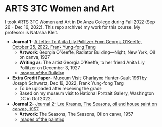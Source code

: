 # ARTS 3TC	Women and Art
I took ARTS 3TC Women and Art in De Anza College during Fall 2022 (Sep 26 - Dec 16, 2022). This repo archived my work for this course.
My professor is Natasha Kleit.

* **Journal 1**- [A Letter To Anita Lily Pollitzer From Georgia O’Keeffe, October 25, 2022, Frank Yung-fong Tang](https://drive.google.com/file/d/1XeZqhUDDUSgmiJOg_4FftAJ3f8XL0IBv/view?usp=sharing) 
  * **Artwork**: Georgia O’Keeffe, Radiator Building—Night, New York, Oil on canva, 1927
  * **Writing as**: The artist Georgia O’Keeffe, to her friend Anita Lily Pollitzer on December 3, 1927
  * [Images of the Building](https://photos.app.goo.gl/HW9kscji8dsx8me26)
* **Extra Credit Paper**- Museum Visit: Charlayne Hunter-Gault 1961 by Joseph Schwartz, Dec 16, 2022, Frank Yung-fong Tang
  * To be uploaded after receiving the grade
  * Based on my museum visit to National Portrait Gallery, Washington DC in Oct 2022.
* **Journal 2**- [Journal 2- Lee Krasner, The Seasons, oil and house paint on canvas, 1957](https://drive.google.com/file/d/1owtnrfFJ4dRGvb8YaQUdYjATHN4sMWjg/view)
  * **Artwork**: The Seasons, The Seasons, Oil on canva, 1957
  * [Images of the painting](https://photos.app.goo.gl/4WjVUTLRqRLPKRTQ8)


